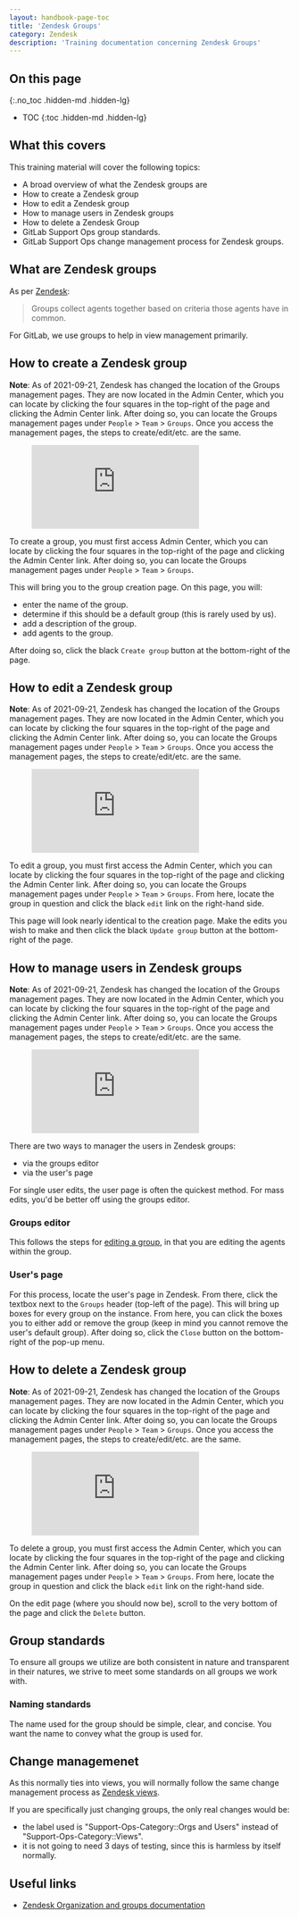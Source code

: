 ```yaml
---
layout: handbook-page-toc
title: 'Zendesk Groups'
category: Zendesk
description: 'Training documentation concerning Zendesk Groups'
---
```


## On this page
{:.no_toc .hidden-md .hidden-lg}

- TOC
{:toc .hidden-md .hidden-lg}

## What this covers

This training material will cover the following topics:

* A broad overview of what the Zendesk groups are
* How to create a Zendesk group
* How to edit a Zendesk group
* How to manage users in Zendesk groups
* How to delete a Zendesk Group
* GitLab Support Ops group standards.
* GitLab Support Ops change management process for Zendesk groups.

## What are Zendesk groups

As per
[Zendesk](https://support.zendesk.com/hc/en-us/articles/203661766#topic_iny_3jg_sz):

> Groups collect agents together based on criteria those agents have in common.

For GitLab, we use groups to help in view management primarily.

## How to create a Zendesk group

**Note**: As of 2021-09-21, Zendesk has changed the location of the Groups
management pages. They are now located in the Admin Center, which you can
locate by clicking the four squares in the top-right of the page and clicking
the Admin Center link. After doing so, you can locate the Groups management
pages under `People` > `Team` > `Groups`. Once you access the management pages,
the steps to create/edit/etc. are the same.

<figure class="video_container">
  <iframe src="https://www.youtube.com/embed/adAcb1F_SaI" frameborder="0" allowfullscreen="true"> </iframe>
</figure>

To create a group, you must first access Admin Center, which you can
locate by clicking the four squares in the top-right of the page and clicking
the Admin Center link. After doing so, you can locate the Groups management
pages under `People` > `Team` > `Groups`.

This will bring you to the group creation page. On this page, you will:

* enter the name of the group.
* determine if this should be a default group (this is rarely used by us).
* add a description of the group.
* add agents to the group.

After doing so, click the black `Create group` button at the bottom-right of the
page.

## How to edit a Zendesk group

**Note**: As of 2021-09-21, Zendesk has changed the location of the Groups
management pages. They are now located in the Admin Center, which you can
locate by clicking the four squares in the top-right of the page and clicking
the Admin Center link. After doing so, you can locate the Groups management
pages under `People` > `Team` > `Groups`. Once you access the management pages,
the steps to create/edit/etc. are the same.

<figure class="video_container">
  <iframe src="https://www.youtube.com/embed/O4Gm0bmpeyc" frameborder="0" allowfullscreen="true"> </iframe>
</figure>

To edit a group, you must first access the Admin Center, which you can
locate by clicking the four squares in the top-right of the page and clicking
the Admin Center link. After doing so, you can locate the Groups management
pages under `People` > `Team` > `Groups`. From here, locate the group in
question and click the black `edit` link on the right-hand side.

This page will look nearly identical to the creation page. Make the edits you
wish to make and then click the black `Update group` button at the bottom-right
of the page.

## How to manage users in Zendesk groups

**Note**: As of 2021-09-21, Zendesk has changed the location of the Groups
management pages. They are now located in the Admin Center, which you can
locate by clicking the four squares in the top-right of the page and clicking
the Admin Center link. After doing so, you can locate the Groups management
pages under `People` > `Team` > `Groups`. Once you access the management pages,
the steps to create/edit/etc. are the same.

<figure class="video_container">
  <iframe src="https://www.youtube.com/embed/_1GkCkYnDxY" frameborder="0" allowfullscreen="true"> </iframe>
</figure>

There are two ways to manager the users in Zendesk groups:

* via the groups editor
* via the user's page

For single user edits, the user page is often the quickest method. For mass
edits, you'd be better off using the groups editor.

### Groups editor

This follows the steps for [editing a group](#how-to-edit-a-zendesk-group), in
that you are editing the agents within the group.

### User's page

For this process, locate the user's page in Zendesk. From there, click the
textbox next to the `Groups` header (top-left of the page). This will bring up
boxes for every group on the instance. From here, you can click the boxes you to
either add or remove the group (keep in mind you cannot remove the user's
default group). After doing so, click the `Close` button on the bottom-right of
the pop-up menu.

## How to delete a Zendesk group

**Note**: As of 2021-09-21, Zendesk has changed the location of the Groups
management pages. They are now located in the Admin Center, which you can
locate by clicking the four squares in the top-right of the page and clicking
the Admin Center link. After doing so, you can locate the Groups management
pages under `People` > `Team` > `Groups`. Once you access the management pages,
the steps to create/edit/etc. are the same.

<figure class="video_container">
  <iframe src="https://www.youtube.com/embed/PrR9dFzdxig" frameborder="0" allowfullscreen="true"> </iframe>
</figure>

To delete a group, you must first access the Admin Center, which you can
locate by clicking the four squares in the top-right of the page and clicking
the Admin Center link. After doing so, you can locate the Groups management
pages under `People` > `Team` > `Groups`. From here, locate the group in
question and click the black `edit` link on the right-hand side.

On the edit page (where you should now be), scroll to the very bottom of the
page and click the `Delete` button.

## Group standards

To ensure all groups we utilize are both consistent in nature and transparent in
their natures, we strive to meet some standards on all groups we work with.

### Naming standards

The name used for the group should be simple, clear, and concise. You want the
name to convey what the group is used for.

## Change managemenet

As this normally ties into views, you will normally follow the same change
management process as [Zendesk views](views.html#change-management).

If you are specifically just changing groups, the only real changes would be:

* the label used is "Support-Ops-Category::Orgs and Users" instead of
  "Support-Ops-Category::Views".
* it is not going to need 3 days of testing, since this is harmless by itself
  normally.

## Useful links

* [Zendesk Organization and groups documentation](https://support.zendesk.com/hc/en-us/articles/203661766)
